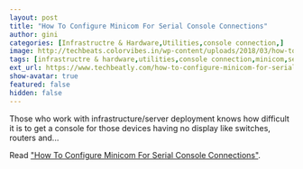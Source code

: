 ```yaml
---
layout: post
title: "How To Configure Minicom For Serial Console Connections"
author: gini
categories: [Infrastructre & Hardware,Utilities,console connection,]
image: http://techbeats.colorvibes.in/wp-content/uploads/2018/03/how-to-configure-minicom-for-serial-console-connections.png
tags: [infrastructre & hardware,utilities,console connection,minicom,serial connection,utilities,]
ext_url: https://www.techbeatly.com/how-to-configure-minicom-for-serial-console-connections/
show-avatar: true
featured: false
hidden: false
---
```


Those who work with infrastructure/server deployment knows how difficult it is to get a console for those devices having no display like switches, routers and...

Read ["How To Configure Minicom For Serial Console Connections"](https://www.techbeatly.com/how-to-configure-minicom-for-serial-console-connections/).